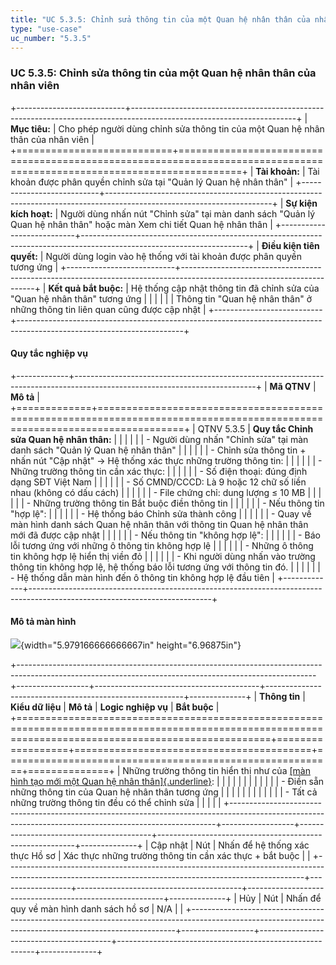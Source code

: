 ```yaml
---
title: "UC 5.3.5: Chỉnh sửa thông tin của một Quan hệ nhân thân của nhân viên"
type: "use-case"
uc_number: "5.3.5"
---
```


### UC 5.3.5: Chỉnh sửa thông tin của một Quan hệ nhân thân của nhân viên

+---------------------------+-----------------------------------------------------------------------------------------------------------------------+
| **Mục tiêu:**             | Cho phép người dùng chỉnh sửa thông tin của một Quan hệ nhân thân của nhân viên                                       |
+===========================+=======================================================================================================================+
| **Tài khoản:**            | Tài khoản được phân quyền chỉnh sửa tại "Quản lý Quan hệ nhân thân"                                                   |
+---------------------------+-----------------------------------------------------------------------------------------------------------------------+
| **Sự kiện kích hoạt:**    | Người dùng nhấn nút "Chỉnh sửa" tại màn danh sách "Quản lý Quan hệ nhân thân" hoặc màn Xem chi tiết Quan hệ nhân thân |
+---------------------------+-----------------------------------------------------------------------------------------------------------------------+
| **Điều kiện tiên quyết:** | Người dùng login vào hệ thống với tài khoản được phân quyền tương ứng                                                 |
+---------------------------+-----------------------------------------------------------------------------------------------------------------------+
| **Kết quả bắt buộc:**     | Hệ thống cập nhật thông tin đã chỉnh sửa của "Quan hệ nhân thân" tương ứng                                            |
|                           |                                                                                                                       |
|                           | Thông tin "Quan hệ nhân thân" ở những thông tin liên quan cũng được cập nhật                                          |
+---------------------------+-----------------------------------------------------------------------------------------------------------------------+

#### Quy tắc nghiệp vụ

+-------------+---------------------------------------------------------------------------------------------------------------------------+
| **Mã QTNV** | **Mô tả**                                                                                                                 |
+=============+===========================================================================================================================+
| QTNV 5.3.5  | **Quy tắc Chỉnh sửa Quan hệ nhân thân:**                                                                                  |
|             |                                                                                                                           |
|             | -   Người dùng nhấn "Chỉnh sửa" tại màn danh sách "Quản lý Quan hệ nhân thân"                                             |
|             |                                                                                                                           |
|             |     -   Chỉnh sửa thông tin + nhấn nút "Cập nhật" -\> Hệ thống xác thực những trường thông tin:                           |
|             |                                                                                                                           |
|             |         -   Những trường thông tin cần xác thực:                                                                          |
|             |                                                                                                                           |
|             |             -   Số điện thoại: đúng định dạng SĐT Việt Nam                                                                |
|             |                                                                                                                           |
|             |             -   Số CMND/CCCD: Là 9 hoặc 12 chữ số liền nhau (không có dấu cách)                                           |
|             |                                                                                                                           |
|             |             -   File chứng chỉ: dung lượng ≤ 10 MB                                                                        |
|             |                                                                                                                           |
|             |             -   Những trường thông tin Bắt buộc điền thông tin                                                            |
|             |                                                                                                                           |
|             |         -   Nếu thông tin "hợp lệ":                                                                                       |
|             |                                                                                                                           |
|             |             -   Hệ thống báo Chỉnh sửa thành công                                                                         |
|             |                                                                                                                           |
|             |             -   Quay về màn hình danh sách Quan hệ nhân thân với thông tin Quan hệ nhân thân mới đã được cập nhật         |
|             |                                                                                                                           |
|             |         -   Nếu thông tin "không hợp lệ":                                                                                 |
|             |                                                                                                                           |
|             |             -   Báo lỗi tương ứng với những ô thông tin không hợp lệ                                                      |
|             |                                                                                                                           |
|             |                 -   Những ô thông tin không hợp lệ hiển thị viền đỏ                                                       |
|             |                                                                                                                           |
|             |                 -   Khi người dùng nhấn vào trường thông tin không hợp lệ, hệ thống báo lỗi tương ứng với thông tin đó.   |
|             |                                                                                                                           |
|             |             -   Hệ thống dẫn màn hình đến ô thông tin không hợp lệ đầu tiên                                               |
+-------------+---------------------------------------------------------------------------------------------------------------------------+

#### Mô tả màn hình

![](media/image97.png){width="5.979166666666667in" height="6.96875in"}

+--------------------------------------------------------------------------------------------------------------------------------------------------------+------------------+-----------------------------------------+---------------------------------------------------------+--------------+
| **Thông tin**                                                                                                                                          | **Kiểu dữ liệu** | **Mô tả**                               | **Logic nghiệp vụ**                                     | **Bắt buộc** |
+========================================================================================================================================================+==================+=========================================+=========================================================+==============+
| Những trường thông tin hiển thị như của [[màn hình tạo mới một Quan hệ nhân thân]{.underline}](#uc-5.3.3-tạo-mới-một-quan-hệ-nhân-thân-của-nhân-viên): |                  |                                         |                                                         |              |
|                                                                                                                                                        |                  |                                         |                                                         |              |
| \- Điền sẵn những thông tin của Quan hệ nhân thân tương ứng                                                                                            |                  |                                         |                                                         |              |
|                                                                                                                                                        |                  |                                         |                                                         |              |
| \- Tất cả những trường thông tin đều có thể chỉnh sửa                                                                                                  |                  |                                         |                                                         |              |
+--------------------------------------------------------------------------------------------------------------------------------------------------------+------------------+-----------------------------------------+---------------------------------------------------------+--------------+
| Cập nhật                                                                                                                                               | Nút              | Nhấn để hệ thống xác thực Hồ sơ         | Xác thực những trường thông tin cần xác thực + bắt buộc |              |
+--------------------------------------------------------------------------------------------------------------------------------------------------------+------------------+-----------------------------------------+---------------------------------------------------------+--------------+
| Hủy                                                                                                                                                    | Nút              | Nhấn để quy về màn hình danh sách hồ sơ | N/A                                                     |              |
+--------------------------------------------------------------------------------------------------------------------------------------------------------+------------------+-----------------------------------------+---------------------------------------------------------+--------------+
